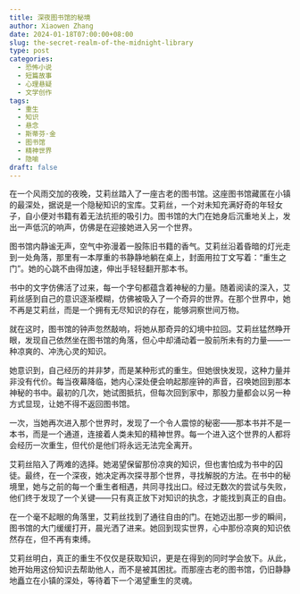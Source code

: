```yaml
---
title: 深夜图书馆的秘境
author: Xiaowen Zhang
date: 2024-01-18T07:00:00+08:00
slug: the-secret-realm-of-the-midnight-library
type: post
categories:
  - 恐怖小说
  - 短篇故事
  - 心理悬疑
  - 文学创作
tags:
  - 重生
  - 知识
  - 悬念
  - 斯蒂芬·金
  - 图书馆
  - 精神世界
  - 隐喻
draft: false
---
```


在一个风雨交加的夜晚，艾莉丝踏入了一座古老的图书馆。这座图书馆藏匿在小镇的最深处，据说是一个隐秘知识的宝库。艾莉丝，一个对未知充满好奇的年轻女子，自小便对书籍有着无法抗拒的吸引力。图书馆的大门在她身后沉重地关上，发出一声低沉的响声，仿佛是在迎接她进入另一个世界。

图书馆内静谧无声，空气中弥漫着一股陈旧书籍的香气。艾莉丝沿着昏暗的灯光走到一处角落，那里有一本厚重的书静静地躺在桌上，封面用拉丁文写着：“重生之门”。她的心跳不由得加速，伸出手轻轻翻开那本书。

书中的文字仿佛活了过来，每一个字句都蕴含着神秘的力量。随着阅读的深入，艾莉丝感到自己的意识逐渐模糊，仿佛被吸入了一个奇异的世界。在那个世界中，她不再是艾莉丝，而是一个拥有无尽知识的存在，能够洞察世间万物。

就在这时，图书馆的钟声忽然敲响，将她从那奇异的幻境中拉回。艾莉丝猛然睁开眼，发现自己依然坐在图书馆的角落，但心中却涌动着一股前所未有的力量——一种凉爽的、冲洗心灵的知识。

她意识到，自己经历的并非梦，而是某种形式的重生。但她很快发现，这种力量并非没有代价。每当夜幕降临，她内心深处便会响起那座钟的声音，召唤她回到那本神秘的书中。最初的几次，她试图抵抗，但每次回到家中，那股力量都会以另一种方式显现，让她不得不返回图书馆。

一次，当她再次进入那个世界时，发现了一个令人震惊的秘密——那本书并不是一本书，而是一个通道，连接着人类未知的精神世界。每一个进入这个世界的人都将会经历一次重生，但代价是他们将永远无法完全离开。

艾莉丝陷入了两难的选择。她渴望保留那份凉爽的知识，但也害怕成为书中的囚徒。最终，在一个深夜，她决定再次探寻那个世界，寻找解脱的方法。在书中的秘境里，她与之前的每一个重生者相遇，共同寻找出口。经过无数次的尝试与失败，他们终于发现了一个关键——只有真正放下对知识的执念，才能找到真正的自由。

在一个毫不起眼的角落里，艾莉丝找到了通往自由的门。在她迈出那一步的瞬间，图书馆的大门缓缓打开，晨光洒了进来。她回到现实世界，心中那份凉爽的知识依然存在，但不再有束缚。

艾莉丝明白，真正的重生不仅仅是获取知识，更是在得到的同时学会放下。从此，她开始用这份知识去帮助他人，而不是被其困扰。而那座古老的图书馆，仍旧静静地矗立在小镇的深处，等待着下一个渴望重生的灵魂。